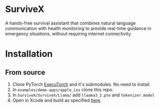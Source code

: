 # SurviveX

A hands-free survival assistant that combines natural language communication with health monitoring to provide real-time guidance in emergency situations, without requiring internet connectivity.

# Installation

## From source

1. Clone PyTorch [ExecuTorch](https://pytorch.org/executorch/main/getting-started-setup) and it's submodules. No need to install.
2. In `examples/demo-apps/apple_ios` clone this repo.
3. In `SurviveX/SurviveX/Llama/` add `llaama3_2.pte` and `tokenizer.model`
4. Open in Xcode and build as specified [here](https://github.com/pytorch/executorch/blob/main/examples/demo-apps/apple_ios/LLaMA/docs/delegates/xnnpack_README.md#configure-the-xcode-project).

